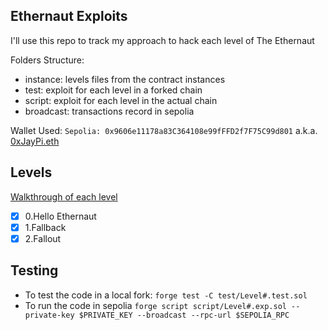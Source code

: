 ## Ethernaut Exploits

I'll use this repo to track my approach to hack each level of The Ethernaut

Folders Structure:
- instance: levels files from the contract instances
- test: exploit for each level in a forked chain
- script: exploit for each level in the actual chain
- broadcast: transactions record in sepolia

Wallet Used: ```Sepolia: 0x9606e11178a83C364108e99fFFD2f7F75C99d801``` a.k.a. [0xJayPi.eth](https://app.ens.domains/0xjaypi.eth)

## Levels
[Walkthrough of each level](https://github.com/0xJayPi/ethernaut/blob/main/instance/README.md)
- [x] 0.Hello Ethernaut
- [x] 1.Fallback
- [x] 2.Fallout

## Testing 
- To test the code in a local fork: ```forge test -C test/Level#.test.sol```
- To run the code in sepolia ```forge script script/Level#.exp.sol --private-key $PRIVATE_KEY --broadcast --rpc-url $SEPOLIA_RPC```

